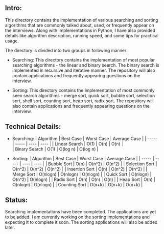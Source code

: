 ## Intro:

This directory contains the implementation of various searching and sorting algorithms that are commonly talked about, used, or frequently appear on the interviews. Along with implementations in Python, I have also provided details like algorithm description, running speed, and some tips for practical usage.

The directory is divided into two groups in following manner:

- Searching:
This directory contains the implementation of most popular searching algorithms - the linear and binary search. The binary search is implemented in recursive and iterative manner. The repository will also contain applications and frequently appearing questions on the interview.

- Sorting:
This directory contains the implementation of most commonly seen search algorithms - merge sort, quick sort, bubble sort, selection sort, shell sort, counting sort, heap sort, radix sort. The repository will also contain applications and frequently appearing questions on the interview.

## Technical Details:
- Searching:
| Algorithm    		| Best Case		| Worst Case		| Average Case		|
| -----    				| -----       	| ----           	| ----				|
| Linear Search		|  O(1)     	| O(n)         	| O(n)				|		
| Binary Search		|  O(1)     	| O(log n)        | O(log n)			|


- Sorting:
| Algorithm          | Best Case    | Worst Case      | Average Case    |
| -----              | -----        | ----            | ----            |
| Bubble Sort	      |	O(n)		   | O(n^2)		      | O(n^2)		      |
| Selection Sort     |  O(n^2)		| O(n^2)				| O(n^2)				|
| Insertion Sort		|	O(n)			| O(n^2)			 	| O(n^2)				|
| Merge Sort			|	O(nlogn)		| O(nlogn)			| O(nlogn)			|
| Quick Sort			|	O(nlogn)		| O(n^2)				| O(nlogn)			|
| Radix Sort			|	O(n)			| O(n)				| O(n)				|
| Heap Sort				|	O(n)			| O(nlogn)			| O(nlogn)			|
| Counting Sort		|	O(n+k)		| O(n+k)				| O(n+k)				|


## Status:
Searching implementations have been completed. The applications are yet to be added. I am currently working on the sorting implementations and expecting it to complete it soon. The sorting applications will also be added later. 
